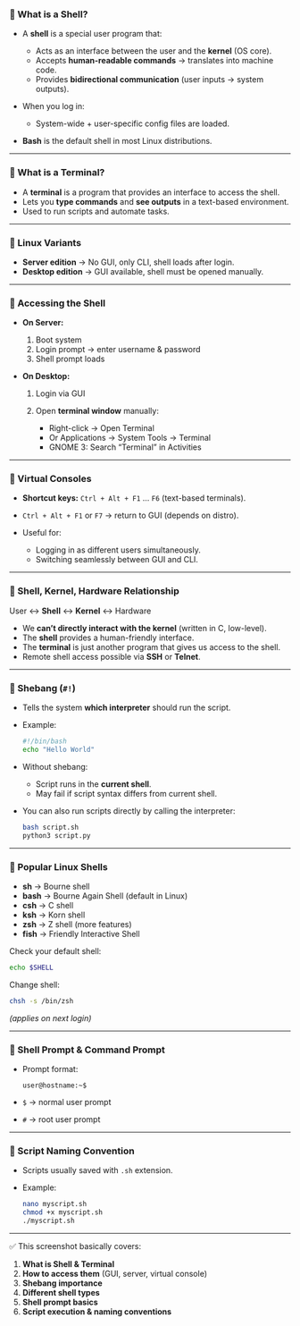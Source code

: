 
### 🔹 What is a Shell?

* A **shell** is a special user program that:

  * Acts as an interface between the user and the **kernel** (OS core).
  * Accepts **human-readable commands** → translates into machine code.
  * Provides **bidirectional communication** (user inputs → system outputs).
* When you log in:

  * System-wide + user-specific config files are loaded.
* **Bash** is the default shell in most Linux distributions.

---

### 🔹 What is a Terminal?

* A **terminal** is a program that provides an interface to access the shell.
* Lets you **type commands** and **see outputs** in a text-based environment.
* Used to run scripts and automate tasks.

---

### 🔹 Linux Variants

* **Server edition** → No GUI, only CLI, shell loads after login.
* **Desktop edition** → GUI available, shell must be opened manually.

---

### 🔹 Accessing the Shell

* **On Server:**

  1. Boot system
  2. Login prompt → enter username & password
  3. Shell prompt loads
* **On Desktop:**

  1. Login via GUI
  2. Open **terminal window** manually:

     * Right-click → Open Terminal
     * Or Applications → System Tools → Terminal
     * GNOME 3: Search “Terminal” in Activities

---

### 🔹 Virtual Consoles

* **Shortcut keys:** `Ctrl + Alt + F1` … `F6` (text-based terminals).
* `Ctrl + Alt + F1` or `F7` → return to GUI (depends on distro).
* Useful for:

  * Logging in as different users simultaneously.
  * Switching seamlessly between GUI and CLI.

---

### 🔹 Shell, Kernel, Hardware Relationship

User ↔ **Shell** ↔ **Kernel** ↔ Hardware

* We **can’t directly interact with the kernel** (written in C, low-level).
* The **shell** provides a human-friendly interface.
* The **terminal** is just another program that gives us access to the shell.
* Remote shell access possible via **SSH** or **Telnet**.

---

### 🔹 Shebang (`#!`)

* Tells the system **which interpreter** should run the script.
* Example:

  ```bash
  #!/bin/bash
  echo "Hello World"
  ```
* Without shebang:

  * Script runs in the **current shell**.
  * May fail if script syntax differs from current shell.
* You can also run scripts directly by calling the interpreter:

  ```bash
  bash script.sh
  python3 script.py
  ```

---

### 🔹 Popular Linux Shells

* **sh** → Bourne shell
* **bash** → Bourne Again Shell (default in Linux)
* **csh** → C shell
* **ksh** → Korn shell
* **zsh** → Z shell (more features)
* **fish** → Friendly Interactive Shell

Check your default shell:

```bash
echo $SHELL
```

Change shell:

```bash
chsh -s /bin/zsh
```

*(applies on next login)*

---

### 🔹 Shell Prompt & Command Prompt

* Prompt format:

  ```
  user@hostname:~$
  ```
* `$` → normal user prompt
* `#` → root user prompt

---

### 🔹 Script Naming Convention

* Scripts usually saved with `.sh` extension.
* Example:

  ```bash
  nano myscript.sh
  chmod +x myscript.sh
  ./myscript.sh
  ```

---

✅ This screenshot basically covers:

1. **What is Shell & Terminal**
2. **How to access them** (GUI, server, virtual console)
3. **Shebang importance**
4. **Different shell types**
5. **Shell prompt basics**
6. **Script execution & naming conventions**
